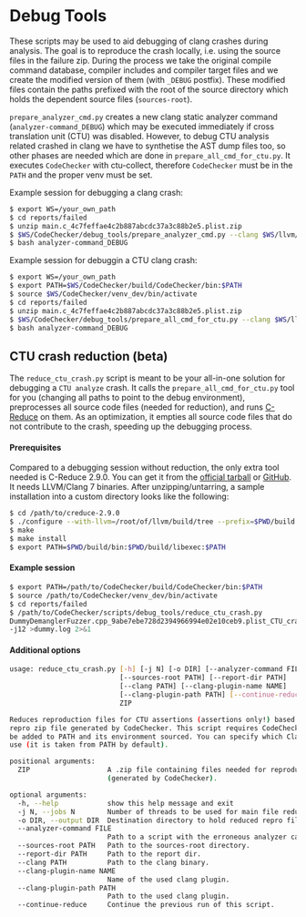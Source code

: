 Debug Tools
===========

These scripts may be used to aid debugging of clang crashes during analysis.
The goal is to reproduce the crash locally, i.e. using the source files in the
failure zip. During the process we take the original compile command database,
compiler includes and compiler target files and we create the modified version
of them (with `_DEBUG` postfix).  These modified files contain the paths
prefixed with the root of the source directory which holds the dependent source
files (`sources-root`).

`prepare_analyzer_cmd.py` creates a new clang static analyzer command
(`analyzer-command_DEBUG`) which may be executed immediately if cross
translation unit (CTU) was disabled.  However, to debug CTU analysis related
crashed in clang we have to synthetise the AST dump files too, so other phases
are needed which are done in `prepare_all_cmd_for_ctu.py`.  It executes
`CodeChecker` with ctu-collect, therefore `CodeChecker` must be in the `PATH`
and the proper venv must be set.

Example session for debugging a clang crash:
```sh
$ export WS=/your_own_path
$ cd reports/failed
$ unzip main.c_4c7feffae4c2b887abcdc37a3c88b2e5.plist.zip
$ $WS/CodeChecker/debug_tools/prepare_analyzer_cmd.py --clang $WS/llvm/build/debug/bin/clang --clang_plugin_name libericsson --clang_plugin_path $WS/codechecker_core_ws/build/debug/libericsson-checkers.so
$ bash analyzer-command_DEBUG
```

Example session for debuggin a CTU clang crash:
```sh
$ export WS=/your_own_path
$ export PATH=$WS/CodeChecker/build/CodeChecker/bin:$PATH
$ source $WS/CodeChecker/venv_dev/bin/activate
$ cd reports/failed
$ unzip main.c_4c7feffae4c2b887abcdc37a3c88b2e5.plist.zip
$ $WS/CodeChecker/debug_tools/prepare_all_cmd_for_ctu.py --clang $WS/llvm/build/debug/bin/clang --clang_plugin_name libericsson --clang_plugin_path $WS/codechecker_core_ws/build/debug/libericsson-checkers.so
$ bash analyzer-command_DEBUG
```
## CTU crash reduction (beta)

The `reduce_ctu_crash.py` script is meant to be your all-in-one solution for
debugging a `CTU analyze` crash. It calls the `prepare_all_cmd_for_ctu.py` tool
for you (changing all paths to point to the debug environment), preprocesses
all source code files (needed for reduction), and runs
[C-Reduce](https://embed.cs.utah.edu/creduce/) on them. As an optimization, it
empties all source code files that do not contribute to the crash, speeding
up the debugging process.

#### Prerequisites

Compared to a debugging session without reduction, the only extra tool needed
is C-Reduce 2.9.0. You can get it from the
[official tarball](http://embed.cs.utah.edu/creduce/creduce-2.9.0.tar.gz) or
[GitHub](https://github.com/csmith-project/creduce/releases/tag/creduce-2.9.0).
It needs LLVM/Clang 7 binaries. After unzipping/untarring, a sample installation
into a custom directory looks like the following:

```sh
$ cd /path/to/creduce-2.9.0
$ ./configure --with-llvm=/root/of/llvm/build/tree --prefix=$PWD/build
$ make
$ make install
$ export PATH=$PWD/build/bin:$PWD/build/libexec:$PATH
```

#### Example session

```sh
$ export PATH=/path/to/CodeChecker/build/CodeChecker/bin:$PATH
$ source /path/to/CodeChecker/venv_dev/bin/activate
$ cd reports/failed
$ /path/to/CodeChecker/scripts/debug_tools/reduce_ctu_crash.py
DummyDemanglerFuzzer.cpp_9abe7ebe728d2394966994e02e10ceb9.plist_CTU_crash.zip
-j12 >dummy.log 2>&1
```

#### Additional options

```sh
usage: reduce_ctu_crash.py [-h] [-j N] [-o DIR] [--analyzer-command FILE]
                           [--sources-root PATH] [--report-dir PATH]
                           [--clang PATH] [--clang-plugin-name NAME]
                           [--clang-plugin-path PATH] [--continue-reduce]
                           ZIP

Reduces reproduction files for CTU assertions (assertions only!) based on the
repro zip file generated by CodeChecker. This script requires CodeChecker to
be added to PATH and its environment sourced. You can specify which Clang to
use (it is taken from PATH by default).

positional arguments:
  ZIP                   A .zip file containing files needed for reproduction
                        (generated by CodeChecker).

optional arguments:
  -h, --help            show this help message and exit
  -j N, --jobs N        Number of threads to be used for main file reduction.
  -o DIR, --output DIR  Destination directory to hold reduced repro files.
  --analyzer-command FILE
                        Path to a script with the erroneous analyzer call.
  --sources-root PATH   Path to the sources-root directory.
  --report-dir PATH     Path to the report dir.
  --clang PATH          Path to the clang binary.
  --clang-plugin-name NAME
                        Name of the used clang plugin.
  --clang-plugin-path PATH
                        Path to the used clang plugin.
  --continue-reduce     Continue the previous run of this script.

```

